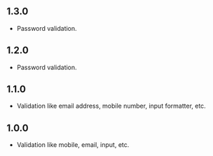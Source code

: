 ## 1.3.0

* Password validation.

## 1.2.0

* Password validation.

## 1.1.0

* Validation like email address, mobile number, input formatter, etc.

## 1.0.0

* Validation like mobile, email, input, etc.
